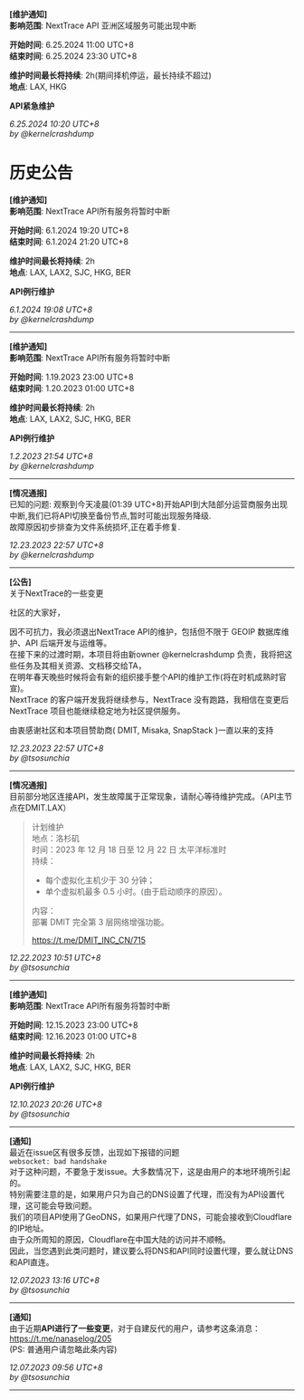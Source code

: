 **[维护通知]**  
**影响范围**: NextTrace API 亚洲区域服务可能出现中断

**开始时间**: 6.25.2024 11:00 UTC+8  
**结束时间**: 6.25.2024 23:30 UTC+8

**维护时间最长将持续**: 2h(期间择机停运，最长持续不超过)  
**地点**: LAX, HKG

**API紧急维护**

_6.25.2024 10:20 UTC+8_  
_by @kernelcrashdump_  

# 历史公告

**[维护通知]**  
**影响范围**: NextTrace API所有服务将暂时中断

**开始时间**: 6.1.2024 19:20 UTC+8  
**结束时间**: 6.1.2024 21:20 UTC+8

**维护时间最长将持续**: 2h  
**地点**: LAX, LAX2, SJC, HKG, BER

**API例行维护**

_6.1.2024 19:08 UTC+8_  
_by @kernelcrashdump_  

-----------------

**[维护通知]**  
**影响范围**: NextTrace API所有服务将暂时中断

**开始时间**: 1.19.2023 23:00 UTC+8  
**结束时间**: 1.20.2023 01:00 UTC+8

**维护时间最长将持续**: 2h  
**地点**: LAX, LAX2, SJC, HKG, BER

**API例行维护**

_1.2.2023 21:54 UTC+8_  
_by @kernelcrashdump_  

-----------------

**[情况通报]**  
已知的问题: 观察到今天凌晨(01:39 UTC+8)开始API到大陆部分运营商服务出现中断,我们已将API切换至备份节点,暂时可能出现服务降级.  
故障原因初步排查为文件系统损坏,正在着手修复.  
  
_12.23.2023 22:57 UTC+8_  
_by @kernelcrashdump_  

-----------------

**[公告]**  
关于NextTrace的一些变更  
  
社区的大家好，  
  
因不可抗力，我必须退出NextTrace API的维护，包括但不限于 GEOIP 数据库维护、API 后端开发与运维等。  
在接下来的过渡时期，本项目将由新owner @kernelcrashdump 负责，我将把这些任务及其相关资源、文档移交给TA，  
在明年春天晚些时候将会有新的组织接手整个API的维护工作(将在时机成熟时官宣)。  
NextTrace 的客户端开发我将继续参与，NextTrace 没有跑路，我相信在变更后 NextTrace 项目也能继续稳定地为社区提供服务。  
  
由衷感谢社区和本项目赞助商( DMIT, Misaka, SnapStack )一直以来的支持  
  
_12.23.2023 22:57 UTC+8_  
_by @tsosunchia_  

-----------------

**[情况通报]**  
目前部分地区连接API，发生故障属于正常现象，请耐心等待维护完成。（API主节点在DMIT.LAX）  
>计划维护  
>地点：洛杉矶  
>时间：2023 年 12 月 18 日至 12 月 22 日 太平洋标准时  
>持续：  
>- 每个虚拟化主机少于 30 分钟；   
>- 单个虚拟机最多 0.5 小时。(由于启动顺序的原因）。  
>  
>内容：   
>部署 DMIT 完全第 3 层网络增强功能。  
>  
>https://t.me/DMIT_INC_CN/715  

_12.22.2023 10:51 UTC+8_  
_by @tsosunchia_

-----------------

**[维护通知]**  
**影响范围**: NextTrace API所有服务将暂时中断

**开始时间**: 12.15.2023 23:00 UTC+8  
**结束时间**: 12.16.2023 01:00 UTC+8

**维护时间最长将持续**: 2h  
**地点**: LAX, LAX2, SJC, HKG, BER

**API例行维护**

_12.10.2023 20:26 UTC+8_  
_by @tsosunchia_  

-----------------

**[通知]**  
最近在issue区有很多反馈，出现如下报错的问题  
`websocket: bad handshake`  
对于这种问题，不要急于发issue。大多数情况下，这是由用户的本地环境所引起的。  
特别需要注意的是，如果用户只为自己的DNS设置了代理，而没有为API设置代理，这可能会导致问题。  
我们的项目API使用了GeoDNS，如果用户代理了DNS，可能会接收到Cloudflare的IP地址。  
由于众所周知的原因，Cloudflare在中国大陆的访问并不顺畅。  
因此，当您遇到此类问题时，建议要么将DNS和API同时设置代理，要么就让DNS和API直连。

_12.07.2023 13:16 UTC+8_  
_by @tsosunchia_

-----------------

**[通知]**  
由于近期**API进行了一些变更**，对于自建反代的用户，请参考这条消息：  
https://t.me/nanaselog/205  
(PS: 普通用户请忽略此条内容)

_12.07.2023 09:56 UTC+8_  
_by @tsosunchia_

-----------------

